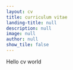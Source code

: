 ```yaml
---
layout: cv
title: curriculum vitae
landing-title: null
description: null
image: null
author: null
show_tile: false
---
```


Hello cv world
